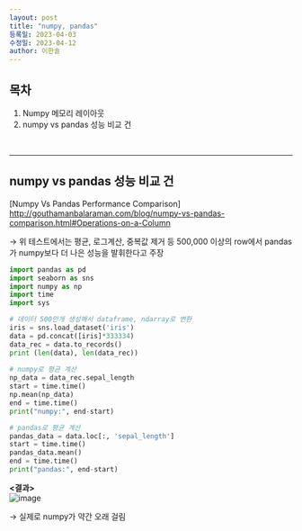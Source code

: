 ```yaml
---
layout: post
title: "numpy, pandas"
등록일: 2023-04-03
수정일: 2023-04-12
author: 이한솔
---
```


## **목차**
1. Numpy 메모리 레이아웃
2. numpy vs pandas 성능 비교 건

<Br>
   
---

## **numpy vs pandas 성능 비교 건**
[Numpy Vs Pandas Performance Comparison] 
<http://gouthamanbalaraman.com/blog/numpy-vs-pandas-comparison.html#Operations-on-a-Column>
   
→ 위 테스트에서는 평균, 로그계산, 중복값 제거 등
   500,000 이상의 row에서 pandas가 numpy보다 더 나은 성능을 발휘한다고 주장

```python
import pandas as pd
import seaborn as sns
import numpy as np
import time
import sys

# 데이터 500만개 생성해서 dataframe, ndarray로 변환
iris = sns.load_dataset('iris')
data = pd.concat([iris]*333334)
data_rec = data.to_records()
print (len(data), len(data_rec))
   
# numpy로 평균 계산
np_data = data_rec.sepal_length
start = time.time()
np.mean(np_data)
end = time.time()
print("numpy:", end-start)

# pandas로 평균 계산
pandas_data = data.loc[:, 'sepal_length']
start = time.time()
pandas_data.mean()
end = time.time()
print("pandas:", end-start)

```

**<결과>** <BR>
![image](https://user-images.githubusercontent.com/109563345/231362278-38d93fcf-9654-4ef5-bcd9-bc488f2987d3.png)
   
→ 실제로 numpy가 약간 오래 걸림
   
